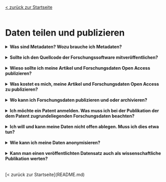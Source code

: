 [< zurück zur Startseite](README.md)
<br>
<br>
# Daten teilen und publizieren


<details markdown="block">
  <summary><b>Was sind Metadaten? Wozu brauche ich Metadaten?</b></summary>

Forschungsdaten sind nie selbsterklärend, sondern stets kontextabhängig. Ihnen beigefügte strukturierte Informationen, die den jeweiligen Kontext dokumentieren, werden als Metadaten (‚Daten über Daten‘) bezeichnet. Sie ermöglichen es Dritten (und Ihnen selbst nach längerer Zeit), Ihre Forschungsdaten verstehen, bewerten und nachnutzen zu können. In der Regel wird unterschieden zwischen
<br>
- bibliographischen Metadaten (z. B. Titel, Autor:in),
- Prozessmetadaten (z. B. Methodik, Arbeitsschritte),
- deskriptiven Metadaten (z. B. Inhalt, Entstehung) und
- administrativen Metadaten (z. B. Nutzungsbedingungen).
<br>
Viele Arbeits- und Fachbereiche haben sich auf Metadatenstandards, d. h. einheitliche und genau bestimmte Zusammenstellungen von Elementen zur Beschreibung von Daten, geeinigt. Die Spanne reicht dabei von recht generischen bis hin zu ausgeklügelten fachspezifischen Standards. Sie stellen Metadaten im Idealfall maschinenlesbar, durchsuchbar und formalisiert bereit. Fachrepositorien greifen diese Normen häufig auf. Übersichten zu Metadatenstandards sind im [Metadata Standards Catalog](https://rdamsc.bath.ac.uk/) und bei [FAIRsharing.org](https://fairsharing.org/) zu finden.

</details>
<br>

<details markdown="block">
  <summary><b>Sollte ich den Quellcode der Forschungssoftware mitveröffentlichen?</b></summary>

Seitens der Guten wissenschaftlichen Praxis besteht keine Publikationsverpflichtung von Forschungsdaten oder Quellcodes im Zusammenhang mit der verwendeten Forschungssoftware. Aus Gründen der Transparenz und Nachvollziehbarkeit kann es ratsam sein, im Rahmen von Forschungsprojekten entwickelte Software und den Quellcode der Forschungssoftware gemeinsam mit den Forschungsdaten zu veröffentlichen.
<br>
Bei veröffentlichter Forschungssoftware muss der Quellcode persistent, zitierbar und dokumentiert sein.
<br>
Quelle: [Leitlinien zur Sicherung guter wissenschaftlicher Praxis, Leitlinie 7 Erläuterung](https://doi.org/10.5281/zenodo.6472827)

</details>
<br>

<details markdown="block">
  <summary><b>Wieso sollte ich meine Artikel und Forschungsdaten Open Access publizieren?</b></summary>

Erkenntnisse aus der Wissenschaft sollten der Öffentlichkeit frei zur Verfügung stehen (und nicht hinter Bezahlbarrieren liegen). Open Access gewährleistet einen freien Zugang zu Wissen für alle und weltweit. Zudem fördert Open Access auch die Sichtbarkeit der eigenen Forschung, was zu Zitationsvorteilen führen kann. Diese und weitere Gründe finden Sie kompakt zusammengestellt unter [Open Access Network](https://open-access.network/informieren/open-access-grundlagen/gruende-und-vorbehalte).

</details>
<br>

<details markdown="block">
  <summary><b>Was kostet es mich, meine Artikel und Forschungsdaten Open Access zu publizieren?</b></summary>

Für die Jahre 2019-2021 lagen die Kosten für wissenschaftlich begutachtete Artikel in Goldenen Open Access Zeitschriften durchschnittlich bei netto 1.800 - 2.000 EUR. Eventuell hat Ihre Hochschule einen Vertrag mit der Verlagsgesellschaft, welcher einen Rabatt auf die "Article Processing Charge" gewährt. Nehmen Sie hierzu Kontakt mit Ihrer Bibliothek auf.
<br>
[Verteilung der Gold OA-APCs in Deutschland](https://open-access-monitor.de/)
<br>
Für die Open Access Publikation von Forschungsdaten in Repositorien können abhängig vom Anbieter und Umfang Kosten anfallen (siehe auch: Wo kann ich Forschungsdaten publizieren und oder archivieren?).

</details>
<br>

<details markdown="block">
  <summary><b>Wo kann ich Forschungsdaten publizieren und oder archivieren?</b></summary>

[Re3data](https://www.re3data.org/) als Repositorien-Lexikon bietet einen umfassenden Überblick über generische wie auch fachspezifische Repositorien für die Veröffentlichung und Archivierung von Forschungsdaten.
Zudem besteht die Möglichkeit, Forschungsdaten über Data Journals zu publizieren. Eine Übersicht von Data Journals finden Sie [hier](https://www.forschungsdaten.org/index.php/Data_Journals).
<br>
Im Rahmen der Datenpublikation oder Datenarchivierung bei externen Repositorien erfolgt unter Umständen eine Datenkuratierung.

</details>
<br>

<details markdown="block">
  <summary><b>Ich möchte ein Patent anmelden. Was muss ich bei der Publikation der dem Patent zugrundeliegenden Forschungsdaten beachten?</b></summary>

Vor der Veröffentlichung von Forschungsergebnissen und Forschungsdaten werden diese auf ihre Patentfähigkeit und auf ihr Verwertungspotential überprüft, um die Veröffentlichung ggf. zu einem späteren Zeitpunkt nach Schutzrechtssicherung anzustreben oder im Einzelfall auf eine Veröffentlichung zu verzichten. Kontaktieren Sie möglichst frühzeitig die entsprechenden Ansprechpersonen/Stellen an Ihrer Einrichtung.

</details>
<br>

<details markdown="block">
  <summary><b>Ich will und kann meine Daten nicht offen ablegen. Muss ich dies etwa tun?</b></summary>

Offen ist nicht gleich offen. Allgemein gilt das Prinzip "so offen wie möglich, so geschlossen wie nötig". Eine Datenablage bzw. Datenpublikation ist auch unter Zugriffsbeschränkungen möglich. Zugriff wird bspw. bei berechtigtem Forschungsinteresse und Freigabe durch den:die Primärforscher:in gewährt. Die Beschränkung des Zugriffs erfolgt nach Klassen. Wie so etwas aussieht, zeigt das [Beispiel von GESIS](https://www.gesis.org/datenservices/ueber-die-datenservices/standards-und-workflows-datenservices/datenzugaenge-access).

</details>
<br>

<details markdown="block">
  <summary><b>Wie kann ich meine Daten anonymisieren?</b></summary>

Anonymisierung meint die Entfernung jeglichen Personenbezugs aus Forschungsdaten. Das [Forschungsdatenzentrum Bildung](https://www.forschungsdaten-bildung.de/anonymisieren-pseudonymisieren) stellt Anleitungen zur Anonymisierung qualitativer und quantitativer Daten zur Verfügung. [Amnesia](https://amnesia.openaire.eu/) ist ein von OpenAIRE angebotenes Tool, das Forschende bei der Anonymisierung ihrer Daten unterstützt. Qualiservice stellt mit [QualiAnon](https://www.qualiservice.org/de/helpdesk/webinar/tools.html) ebenfalls ein solches Tool bereit. Schließlich listet der [Toolpool Gesundheitsforschung](https://www.toolpool-gesundheitsforschung.de/suche?term=anonymisierung) eine Reihe von Werkzeugen, Software und Services rund um das Thema.

</details>
<br>

<details markdown="block">
  <summary><b>Kann man einen veröffentlichten Datensatz auch als wissenschaftliche Publikation werten?</b></summary>

In ihren von den Hochschulen umzusetzenden Leitlinien zur Sicherung guter wissenschaftlicher Praxis stellt die [DFG](https://www.dfg.de/foerderung/grundlagen_rahmenbedingungen/gwp/) Publikationen in Datenrepositorien explizit an die Seite von Publikationen in Büchern und Fachzeitschriften (Leitlinie 17). Die wissenschaftserhebliche Mitwirkung an der "Erarbeitung, Erhebung, Beschaffung, Bereitstellung der Daten" begründet zudem Autor:innenschaft an einer wissenschaftlichen Publikation (Leitlinie 16). Die Sektion "Ethical, Legal & Social Aspects" der [Nationalen Forschungsdateninfrastruktur (NFDI)](https://www.nfdi.de/wp-content/uploads/2023/05/NFDI-Stellungnahme-zum-Forschungsdatengesetz.pdf) spricht sich für eine "gleichwertige Anerkennung von zitierbaren FAIRen Datenpublikationen (z.B. in den References der Journale)" aus: "Zudem sollten Datenpublikationen (z.B. im beruflichen Lebenslauf) und auch entwickelte Softwareprodukte einen ebenso hohen Stellenwert wie ein veröffentlichter wissenschaftlicher Artikel einnehmen" (S. 7). Maßgebende Wissenschaftsorganisationen bereiten also den Weg, dass Datenpublikationen als (eigenständige) wissenschaftliche Publikationen gewertet werden. Wichtig für die entsprechende Würdigung einer Datenveröffentlichung ist in jedem Fall eine angemesse Qualitätssicherung (Qualitätsstandards, Peer Review o.ä.).
<br>
Die Anerkennung eines Datensatzes als wissenschaftliche Publikation kann aktuell je nach Fachdisziplin variieren. Auch die spezifischen Anforderungen und Standards können unterschiedlich sein. Durch eine qualitätsgesicherte Veröffentlichungspraxis sowie durch Einforderung und Gewährung von Anerkennung für Datenpublikationen (z.B. gegenüber Kolleg:innen, Fachverbänden, Hochschulen, Fördermittelgebern) können Wissenschaftler:innen durchaus Einfluss auf entsprechende Entwicklungen nehmen.

</details>
<br>
<br>
[< zurück zur Startseite](README.md)
<br>
